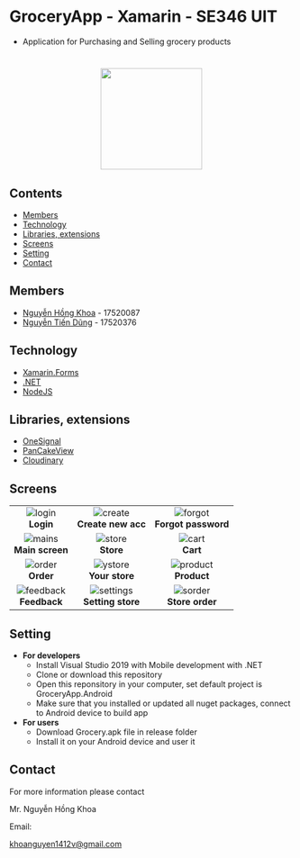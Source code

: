 # GroceryApp - Xamarin - SE346 UIT
* Application for Purchasing and Selling grocery products
#

<p align="center">
  <img width="180" height="180" src="https://didong.blob.core.windows.net/xamarin-blob/unnamed.jpg">
</p>
 
## Contents
* [Members](#members)
* [Technology](#technology)
* [Libraries, extensions](#libraries-extensions)
* [Screens](#screens)
* [Setting](#setting)
* [Contact](#contact)


## Members
* [Nguyễn Hồng Khoa](https://github.com/khoanguyen1412) - 17520087
* [Nguyễn Tiến Dũng](https://github.com/tiendunghk) - 17520376

## Technology
* [Xamarin.Forms](https://dotnet.microsoft.com/apps/xamarin/xamarin-forms)
* [.NET](https://dotnet.microsoft.com/)
* [NodeJS](https://nodejs.org/en/)
## Libraries, extensions
* [OneSignal](https://onesignal.com/)
* [PanCakeView](https://github.com/sthewissen/Xamarin.Forms.PancakeView)
* [Cloudinary](https://cloudinary.com/)
## Screens
||||
|:---:|:---:|:---:|
|![login]<br>__Login__|![create]<br>__Create new acc__|![forgot]<br>__Forgot password__|
|![mains]<br>__Main screen__|![store]<br>__Store__|![cart]<br>__Cart__|
|![order]<br>__Order__|![ystore]<br>__Your store__|![product]<br>__Product__|
|![feedback]<br>__Feedback__|![settings]<br>__Setting store__|![sorder]<br>__Store order__|

## Setting
* __For developers__
   * Install Visual Studio 2019 with Mobile development with .NET
   * Clone or download this repository
   * Open this reponsitory in your computer, set default project is GroceryApp.Android
   * Make sure that you installed or updated all nuget packages, connect to Android device to build app
* __For users__
   * Download Grocery.apk file in release folder
   * Install it on your Android device and user it
## Contact
For more information please contact

Mr. Nguyễn Hồng Khoa

Email: 

[khoanguyen1412v@gmail.com](mailto:khoanguyen1412v@gmail.com)


[login]: https://didong.blob.core.windows.net/xamarin-blob/login.jpg
[create]: https://didong.blob.core.windows.net/xamarin-blob/createacc.jpg
[forgot]: https://didong.blob.core.windows.net/xamarin-blob/forgot.jpg
[mains]: https://didong.blob.core.windows.net/xamarin-blob/main.jpg
[store]: https://didong.blob.core.windows.net/xamarin-blob/mainstore.jpg
[cart]: https://didong.blob.core.windows.net/xamarin-blob/cart.jpg
[order]: https://didong.blob.core.windows.net/xamarin-blob/order.jpg
[ystore]: https://didong.blob.core.windows.net/xamarin-blob/store.jpg
[product]: https://didong.blob.core.windows.net/xamarin-blob/product.jpg
[feedback]: https://didong.blob.core.windows.net/xamarin-blob/feedback.jpg
[settings]: https://didong.blob.core.windows.net/xamarin-blob/settingstore.jpg
[sorder]: https://didong.blob.core.windows.net/xamarin-blob/orderstore.jpg
